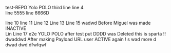 test-REPO
Yolo POLO 
third line
line 4  
line 5555
line 6666D

line 10
line 11
Line 12 
Line 13 
Line 15 
wadwd   Before Miguel was made INACTIVE  
Lin
Line 17 
e2e
YOLO 
POLO after test put DDDD was Deleted 
this is sparta !!   dwaddwd
After making Payload URL user ACTIVE again !
s
wad more
d
dwad
dwd
dfwfqwf
